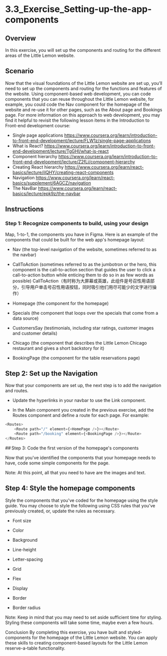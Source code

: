 # 3.3_Exercise_Setting-up-the-app-components

## Overview

In this exercise, you will set up the components and routing for the different areas of the Little Lemon website.

## Scenario

Now that the visual foundations of the Little Lemon website are set up, you’ll need to set up the components and routing for the functions and features of the website. 
Using component-based web development, you can code components that you can reuse throughout the Little Lemon website, for example, you could code the Nav component for the homepage of the website and re-use it for other pages, such as the About page and Bookings page. 
For more information on this approach to web development, you may find it helpful to revisit the following lesson items in the Introduction to Front-end development course:

- Single page applications
https://www.coursera.org/learn/introduction-to-front-end-development/lecture/FLW1z/single-page-applications
- What is React?
https://www.coursera.org/learn/introduction-to-front-end-development/lecture/TgGHl/what-is-react
- Component hierarchy
https://www.coursera.org/learn/introduction-to-front-end-development/lecture/Z2fLi/component-hierarchy
- Creating React hierarchy
https://www.coursera.org/learn/react-basics/lecture/iIQHY/creating-react-components
- Navigation
https://www.coursera.org/learn/react-basics/supplement/6AGCZ/navigation
- The NavBar
https://www.coursera.org/learn/react-basics/lecture/epk9z/the-navbar

## Instructions

### Step 1: Recognize components to build, using your design

Map, 1-to-1, the components you have in Figma. 
Here is an example of the components that could be built for the web app's homepage layout:

- Nav (the top-level navigation of the website, sometimes referred to as the navbar)

- CallToAction (sometimes referred to as the jumbotron or the hero, this component is the call-to-action section that guides the user to click a call-to-action button while enticing them to do so in as few words as possible)
CallToAction（有时称为大屏幕或英雄，此组件是号召性用语部分，引导用户单击号召性用语按钮，同时吸引他们用尽可能少的文字进行操作）

- Homepage (the component for the homepage)

- Specials (the component that loops over the specials that come from a data source)

- CustomersSay (testimonials, including star ratings, customer images and customer details)

- Chicago (the component that describes the Little Lemon Chicago restaurant and gives a short backstory for it)

- BookingPage (the component for the table reservations page)

## Step 2: Set up the Navigation

Now that your components are set up, the next step is to add the navigation and routes. 

- Update the hyperlinks in your navbar to use the Link component.

- In the Main component you created in the previous exercise, add the Routes component and define a route for each page. For example:
```js
<Routes> 
    <Route path="/" element={<HomePage />}></Route>
    <Route path="/booking" element={<BookingPage />}></Route>
</Routes>
```

## Step 3: Code the first version of the homepage's components

Now that you've identified the components that your homepage needs to have, code some simple components for the page.

Note: At this point, all that you need to have are the images and text.

## Step 4: Style the homepage components

Style the components that you've coded for the homepage using the style guide. 
You may choose to style the following using CSS rules that you’ve previously created, or, update the rules as necessary.

- Font size

- Color

- Background

- Line-height

- Letter-spacing

- Grid

- Flex

- Display

- Border

- Border radius

Note: Keep in mind that you may need to set aside sufficient time for styling. Styling these components will take some time, maybe even a few hours.

Conclusion
By completing this exercise, you have built and styled-components for the homepage of the Little Lemon website. You can apply these skills to creating component-based layouts for the Little Lemon reserve-a-table functionality.